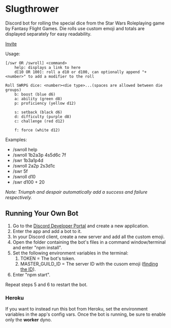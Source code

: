 # Slugthrower #

Discord bot for rolling the special dice from the Star Wars Roleplaying game by Fantasy Flight Games. Die rolls use custom emoji and totals are displayed separately for easy readability.

[Invite](https://discord.com/api/oauth2/authorize?client_id=253751620356014080&permissions=264192&scope=bot)

Usage:
```
[/swr OR /swroll] <command>
	help: displays a link to here
	d[10 OR 100]: roll a d10 or d100, can optionally append "+ <number>" to add a modifier to the roll

Roll SWRPG dice: <number><die type>...(spaces are allowed between die groups)
	b: boost (blue d6)
	a: ability (green d8)
	p: proficiency (yellow d12)

	s: setback (black d6)
	d: difficulty (purple d8)
	c: challenge (red d12)

	f: force (white d12)
```

Examples:
- /swroll help
- /swroll 1b2a3p 4s5d6c 7f
- /swr 1b3a1p4d
- /swroll 2a2p 2s3d1c
- /swr 5f
- /swroll d10
- /swr d100 + 20

*Note: Triumph and despair automatically add a success and failure respectively.*

## Running Your Own Bot

1. Go to the [Discord Developer Portal](https://discord.com/developers/applications) and create a new application.
2. Enter the app and add a bot to it.
3. In your Discord client, create a new server and add all the custom emoji.
4. Open the folder containing the bot's files in a command window/terminal and enter "npm install".
5. Set the following environment variables in the terminal:
	1. TOKEN = The bot's token.
	2. MASTER_GUILD_ID = The server ID with the cusom emoji ([finding the ID](https://support.discord.com/hc/en-us/articles/206346498-Where-can-I-find-my-User-Server-Message-ID-)).
6. Enter "npm start".

Repeat steps 5 and 6 to restart the bot.

### Heroku

If you want to instead run this bot from Heroku, set the environment variables in the app's config vars. Once the bot is running, be sure to enable only the **worker** dyno.